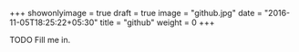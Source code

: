 +++
showonlyimage = true
draft = true
image = "github.jpg"
date = "2016-11-05T18:25:22+05:30"
title = "github"
weight = 0
+++

TODO Fill me in.

